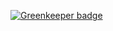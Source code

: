 
[![Greenkeeper badge](https://badges.greenkeeper.io/haggholm/browserify-logify.svg)](https://greenkeeper.io/)
